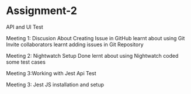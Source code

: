# Assignment-2
 API and UI Test
 
 Meeting 1: Discusion About Creating Issue in GitHub
 learnt about using Git
 Invite collaborators 
 learnt adding issues in Git Repository


 Meeting 2: Nightwatch Setup Done
 lernt about using Nightwatch
 coded some test cases 
 
 Meeting 3:Working with Jest Api Test
 
 
 
 Meeting 3: Jest JS installation and setup
